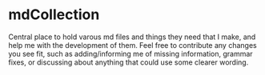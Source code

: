 # mdCollection
Central place to hold varous md files and things they need that I make, and help me with the development of them. Feel free to contribute any changes you see fit, such as adding/informing me of missing information, grammar fixes, or discussing about anything that could use some clearer wording.
